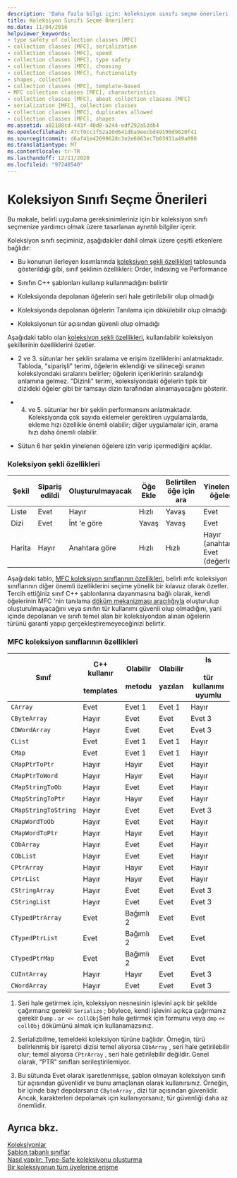```yaml
---
description: 'Daha fazla bilgi için: koleksiyon sınıfı seçme önerileri'
title: Koleksiyon Sınıfı Seçme Önerileri
ms.date: 11/04/2016
helpviewer_keywords:
- type safety of collection classes [MFC]
- collection classes [MFC], serialization
- collection classes [MFC], speed
- collection classes [MFC], type safety
- collection classes [MFC], choosing
- collection classes [MFC], functionality
- shapes, collection
- collection classes [MFC], template-based
- MFC collection classes [MFC], characteristics
- collection classes [MFC], about collection classes [MFC]
- serialization [MFC], collection classes
- collection classes [MFC], duplicates allowed
- collection classes [MFC], shapes
ms.assetid: a82188cd-443f-40d8-a244-edf292a53db4
ms.openlocfilehash: 47cf0cc1f52a10d641dba9eecbd49190d9820f41
ms.sourcegitcommit: d6af41e42699628c3e2e6063ec7b03931a49a098
ms.translationtype: MT
ms.contentlocale: tr-TR
ms.lasthandoff: 12/11/2020
ms.locfileid: "97248540"
---
```

# <a name="recommendations-for-choosing-a-collection-class"></a>Koleksiyon Sınıfı Seçme Önerileri

Bu makale, belirli uygulama gereksinimleriniz için bir koleksiyon sınıfı seçmenize yardımcı olmak üzere tasarlanan ayrıntılı bilgiler içerir.

Koleksiyon sınıfı seçiminiz, aşağıdakiler dahil olmak üzere çeşitli etkenlere bağlıdır:

- Bu konunun ilerleyen kısımlarında [koleksiyon şekli özellikleri](#_core_collection_shape_features) tablosunda gösterildiği gibi, sınıf şeklinin özellikleri: Order, Indexing ve Performance

- Sınıfın C++ şablonları kullanıp kullanmadığını belirtir

- Koleksiyonda depolanan öğelerin seri hale getirilebilir olup olmadığı

- Koleksiyonda depolanan öğelerin Tanılama için dökülebilir olup olmadığı

- Koleksiyonun tür açısından güvenli olup olmadığı

Aşağıdaki tablo olan [koleksiyon şekli özellikleri](#_core_collection_shape_features), kullanılabilir koleksiyon şekillerinin özelliklerini özetler.

- 2 ve 3. sütunlar her şeklin sıralama ve erişim özelliklerini anlatmaktadır. Tabloda, "siparişli" terimi, öğelerin eklendiği ve silineceği sıranın koleksiyondaki sıralarını belirler; öğelerin içeriklerinin sıralandığı anlamına gelmez. "Dizinli" terimi, koleksiyondaki öğelerin tipik bir dizideki öğeler gibi bir tamsayı dizin tarafından alınamayacağını gösterir.

- 4. ve 5. sütunlar her bir şeklin performansını anlatmaktadır. Koleksiyonda çok sayıda eklemeler gerektiren uygulamalarda, ekleme hızı özellikle önemli olabilir; diğer uygulamalar için, arama hızı daha önemli olabilir.

- Sütun 6 her şeklin yinelenen öğelere izin verip içermediğini açıklar.

### <a name="collection-shape-features"></a><a name="_core_collection_shape_features"></a> Koleksiyon şekli özellikleri

|Şekil|Sipariş edildi|Oluşturulmayacak|Öğe Ekle|Belirtilen öğe için ara|Yinelenen öğeler|
|-----------|--------------|--------------|-----------------------|----------------------------------|-------------------------|
|Liste|Evet|Hayır|Hızlı|Yavaş|Evet|
|Dizi|Evet|İnt 'e göre|Yavaş|Yavaş|Evet|
|Harita|Hayır|Anahtara göre|Hızlı|Hızlı|Hayır (anahtar) Evet (değerler)|

Aşağıdaki tablo, [MFC koleksiyon sınıflarının özellikleri](#_core_characteristics_of_mfc_collection_classes), belirli mfc koleksiyon sınıflarının diğer önemli özelliklerini seçime yönelik bir kılavuz olarak özetler. Tercih ettiğiniz sınıf C++ şablonlarına dayanmasına bağlı olarak, kendi öğelerinin MFC 'nin tanılama [döküm mekanizması aracılığıyla](../mfc/serialization-in-mfc.md) oluşturulup oluşturulmayacağını veya sınıfın tür kullanımı güvenli olup olmadığını, yani içinde depolanan ve sınıfı temel alan bir koleksiyondan alınan öğelerin türünü garanti yapıp gerçekleştiremeyeceğinizi belirtir.

### <a name="characteristics-of-mfc-collection-classes"></a><a name="_core_characteristics_of_mfc_collection_classes"></a> MFC koleksiyon sınıflarının özellikleri

|Sınıf|C++ kullanır<br /><br /> templates|Olabilir<br /><br /> metodu|Olabilir<br /><br /> yazılan|Is<br /><br /> tür kullanımı uyumlu|
|-----------|------------------------------|---------------------------|-----------------------|-----------------------|
|`CArray`|Evet|Evet 1|Evet 1|Hayır|
|`CByteArray`|Hayır|Evet|Evet|Evet 3|
|`CDWordArray`|Hayır|Evet|Evet|Evet 3|
|`CList`|Evet|Evet 1|Evet 1|Hayır|
|`CMap`|Evet|Evet 1|Evet 1|Hayır|
|`CMapPtrToPtr`|Hayır|Hayır|Evet|Hayır|
|`CMapPtrToWord`|Hayır|Hayır|Evet|Hayır|
|`CMapStringToOb`|Hayır|Evet|Evet|Hayır|
|`CMapStringToPtr`|Hayır|Hayır|Evet|Hayır|
|`CMapStringToString`|Hayır|Evet|Evet|Evet 3|
|`CMapWordToOb`|Hayır|Evet|Evet|Hayır|
|`CMapWordToPtr`|Hayır|Hayır|Evet|Hayır|
|`CObArray`|Hayır|Evet|Evet|Hayır|
|`CObList`|Hayır|Evet|Evet|Hayır|
|`CPtrArray`|Hayır|Hayır|Evet|Hayır|
|`CPtrList`|Hayır|Hayır|Evet|Hayır|
|`CStringArray`|Hayır|Evet|Evet|Evet 3|
|`CStringList`|Hayır|Evet|Evet|Evet 3|
|`CTypedPtrArray`|Evet|Bağımlı 2|Evet|Evet|
|`CTypedPtrList`|Evet|Bağımlı 2|Evet|Evet|
|`CTypedPtrMap`|Evet|Bağımlı 2|Evet|Evet|
|`CUIntArray`|Hayır|Hayır|Evet|Evet 3|
|`CWordArray`|Hayır|Evet|Evet|Evet 3|

1. Seri hale getirmek için, koleksiyon nesnesinin işlevini açık bir şekilde çağırmanız gerekir `Serialize` ; böylece, kendi işlevini açıkça çağırmanız gerekir `Dump` . `ar << collObj`Seri hale getirmek için formunu veya `dmp` `<< collObj` dökümünü almak için kullanamazsınız.

2. Serializbilme, temeldeki koleksiyon türüne bağlıdır. Örneğin, türü belirlenmiş bir işaretçi dizisi temel alıyorsa `CObArray` , seri hale getirilebilir olur; temel alıyorsa `CPtrArray` , seri hale getirilebilir değildir. Genel olarak, "PTR" sınıfları serileştirilemiyor.

3. Bu sütunda Evet olarak işaretlenmişse, şablon olmayan koleksiyon sınıfı tür açısından güvenlidir ve bunu amaçlanan olarak kullanırsınız. Örneğin, bir içinde bayt depolarsanız `CByteArray` , dizi tür açısından güvenlidir. Ancak, karakterleri depolamak için kullanıyorsanız, tür güvenliği daha az önemlidir.

## <a name="see-also"></a>Ayrıca bkz.

[Koleksiyonlar](../mfc/collections.md)<br/>
[Şablon tabanlı sınıflar](../mfc/template-based-classes.md)<br/>
[Nasıl yapılır: Type-Safe koleksiyonu oluşturma](../mfc/how-to-make-a-type-safe-collection.md)<br/>
[Bir koleksiyonun tüm üyelerine erişme](../mfc/accessing-all-members-of-a-collection.md)
